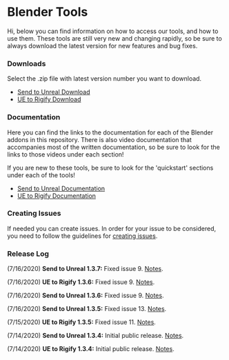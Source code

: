 # Blender Tools
Hi, below you can find information on how to access our tools, and how to use them. These tools are still very new and changing rapidly, so be sure to always download the latest version for new features and bug fixes.

### Downloads
Select the .zip file with latest version number you want to download.
* [Send to Unreal Download](https://github.com/EpicGames/BlenderTools/tree/master/Send%20to%20Unreal/releases)
* [UE to Rigify Download](https://github.com/EpicGames/BlenderTools/tree/master/UE%20to%20Rigify/releases)

### Documentation
Here you can find the links to the documentation for each of the Blender addons in this repository. There is also video documentation that accompanies most of the written documentation, so be sure to look for the links to those videos under each section!

If you are new to these tools, be sure to look for the 'quickstart' sections under each of the tools!

* [Send to Unreal Documentation](https://github.com/EpicGames/BlenderTools/wiki/Send-to-Unreal-Home)
* [UE to Rigify Documentation](https://github.com/EpicGames/BlenderTools/wiki/UE-to-Rigify-Home)

### Creating Issues
If needed you can create issues. In order for your issue to be considered, you need to follow the guidelines for [creating issues](https://github.com/EpicGames/BlenderTools/wiki/Creating-Issues).

### Release Log
(7/16/2020) **Send to Unreal 1.3.7:**  Fixed issue 9. [Notes](https://github.com/EpicGames/BlenderTools/issues/9).

(7/16/2020) **UE to Rigify 1.3.6:**  Fixed issue 9. [Notes](https://github.com/EpicGames/BlenderTools/issues/9).

(7/16/2020) **Send to Unreal 1.3.6:**  Fixed issue 9. [Notes](https://github.com/EpicGames/BlenderTools/issues/9).

(7/16/2020) **Send to Unreal 1.3.5:**  Fixed issue 13. [Notes](https://github.com/EpicGames/BlenderTools/issues/13).

(7/15/2020) **UE to Rigify 1.3.5:** Fixed issue 11. [Notes](https://github.com/EpicGames/BlenderTools/issues/11).

(7/14/2020) **Send to Unreal 1.3.4:** Initial public release. [Notes](https://github.com/EpicGames/BlenderTools/wiki/Send-to-Unreal-1.3.4-Release-Notes).

(7/14/2020) **UE to Rigify 1.3.4:** Initial public release. [Notes](https://github.com/EpicGames/BlenderTools/wiki/UE-to-Rigify-1.3.4-Release-Notes).
